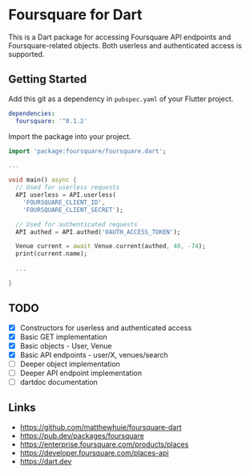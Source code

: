 # Foursquare for Dart 
This is a Dart package for accessing Foursquare API endpoints and Foursquare-related objects. Both userless and authenticated access is supported.

## Getting Started
Add this git as a dependency in `pubspec.yaml` of your Flutter project.
```yaml
dependencies:
  foursquare: '^0.1.2'
```

Import the package into your project.
```dart
import 'package:foursquare/foursquare.dart';

...

void main() async {
  // Used for userless requests
  API userless = API.userless(
    'FOURSQUARE_CLIENT_ID', 
    'FOURSQUARE_CLIENT_SECRET');

  // Used for authenticated requests
  API authed = API.authed('OAUTH_ACCESS_TOKEN');

  Venue current = await Venue.current(authed, 40, -74);
  print(current.name);
  
  ...

}
```

## TODO
- [x] Constructors for userless and authenticated access
- [x] Basic GET implementation
- [x] Basic objects - User, Venue
- [x] Basic API endpoints - user/X, venues/search
- [ ] Deeper object implementation
- [ ] Deeper API endpoint implementation
- [ ] dartdoc documentation

## Links
- https://github.com/matthewhuie/foursquare-dart
- https://pub.dev/packages/foursquare
- https://enterprise.foursquare.com/products/places
- https://developer.foursquare.com/places-api
- https://dart.dev
